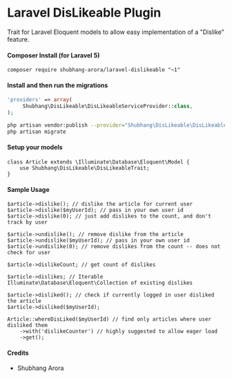 Laravel DisLikeable Plugin
============

Trait for Laravel Eloquent models to allow easy implementation of a "Dislike" feature.

#### Composer Install (for Laravel 5)

	composer require shubhang-arora/laravel-dislikeable "~1"

#### Install and then run the migrations

```php
'providers' => array(
	 Shubhang\DisLikeable\DisLikeableServiceProvider::class,
);
```

```bash
php artisan vendor:publish --provider="Shubhang\DisLikeable\DisLikeableServiceProvider"
php artisan migrate
```

#### Setup your models

    class Article extends \Illuminate\Database\Eloquent\Model {
		use Shubhang\DisLikeable\DisLikeableTrait;
	}

#### Sample Usage

	$article->dislike(); // dislike the article for current user
	$article->dislike($myUserId); // pass in your own user id
	$article->dislike(0); // just add dislikes to the count, and don't track by user
	
	$article->undislike(); // remove dislike from the article
	$article->undislike($myUserId); // pass in your own user id
	$article->undislike(0); // remove dislikes from the count -- does not check for user
	
	$article->dislikeCount; // get count of dislikes
	
	$article->dislikes; // Iterable Illuminate\Database\Eloquent\Collection of existing dislikes
	
	$article->disliked(); // check if currently logged in user disliked the article
	$article->disliked($myUserId);
	
	Article::whereDisLiked($myUserId) // find only articles where user disliked them
		->with('dislikeCounter') // highly suggested to allow eager load
		->get();

#### Credits

 - Shubhang Arora
